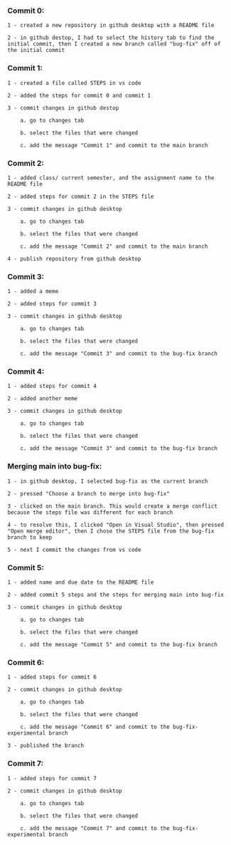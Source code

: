 ### Commit 0:

    1 - created a new repository in github desktop with a README file

    2 - in github destop, I had to select the history tab to find the initial commit, then I created a new branch called "bug-fix" off of the initial commit

### Commit 1:

    1 - created a file called STEPS in vs code

    2 - added the steps for commit 0 and commit 1

    3 - commit changes in github destop 

        a. go to changes tab

        b. select the files that were changed

        c. add the message "Commit 1" and commit to the main branch

### Commit 2:

    1 - added class/ current semester, and the assignment name to the README file

    2 - added steps for commit 2 in the STEPS file

    3 - commit changes in github desktop

        a. go to changes tab

        b. select the files that were changed

        c. add the message "Commit 2" and commit to the main branch

    4 - publish repository from github desktop

### Commit 3: 

    1 - added a meme

    2 - added steps for commit 3

    3 - commit changes in github desktop

        a. go to changes tab

        b. select the files that were changed

        c. add the message "Commit 3" and commit to the bug-fix branch

### Commit 4:

    1 - added steps for commit 4

    2 - added another meme

    3 - commit changes in github desktop

        a. go to changes tab

        b. select the files that were changed

        c. add the message "Commit 3" and commit to the bug-fix branch

### Merging main into bug-fix:

    1 - in github desktop, I selected bug-fix as the current branch

    2 - pressed "Choose a branch to merge into bug-fix"

    3 - clicked on the main branch. This would create a merge conflict because the steps file was different for each branch

    4 - to resolve this, I clicked "Open in Visual Studio", then pressed "Open merge editor", then I chose the STEPS file from the bug-fix branch to keep 

    5 - next I commit the changes from vs code

### Commit 5: 

    1 - added name and due date to the README file

    2 - added commit 5 steps and the steps for merging main into bug-fix

    3 - commit changes in github desktop

        a. go to changes tab

        b. select the files that were changed

        c. add the message "Commit 5" and commit to the bug-fix branch

### Commit 6:

    1 - added steps for commit 6

    2 - commit changes in github desktop

        a. go to changes tab

        b. select the files that were changed

        c. add the message "Commit 6" and commit to the bug-fix-experimental branch

    3 - published the branch

### Commit 7:

    1 - added steps for commit 7

    2 - commit changes in github desktop

        a. go to changes tab

        b. select the files that were changed

        c. add the message "Commit 7" and commit to the bug-fix-experimental branch